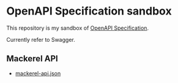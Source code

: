 # OpenAPI Specification sandbox

This repository is my sandbox of [OpenAPI Specification](https://github.com/OAI/OpenAPI-Specification).

Currently refer to Swagger.

## Mackerel API

- [mackerel-api.json](./mackerel/mackerel-api.json)
